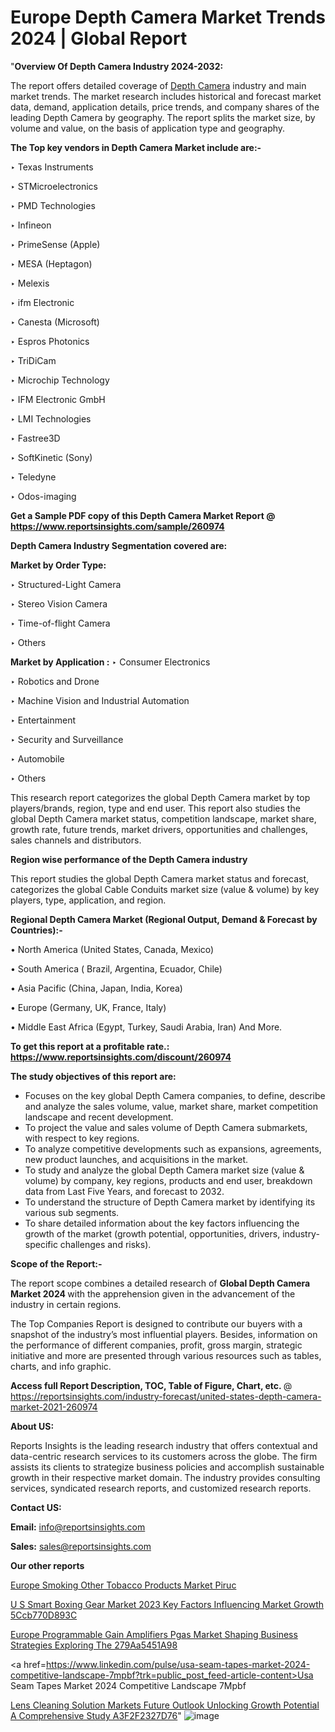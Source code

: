 # Europe Depth Camera Market Trends 2024 | Global Report

"<strong>Overview Of Depth Camera Industry 2024-2032:</strong>

The report offers detailed coverage of <a href=https://www.reportsinsights.com/sample/260974>Depth Camera</a> industry and main market trends. The market research includes historical and forecast market data, demand, application details, price trends, and company shares of the leading Depth Camera by geography. The report splits the market size, by volume and value, on the basis of application type and geography.

<strong>The Top key vendors in Depth Camera Market include are:- </strong>

‣ Texas Instruments

‣ STMicroelectronics

‣ PMD Technologies

‣ Infineon

‣ PrimeSense (Apple)

‣ MESA (Heptagon)

‣ Melexis

‣ ifm Electronic

‣ Canesta (Microsoft)

‣ Espros Photonics

‣ TriDiCam

‣ Microchip Technology

‣ IFM Electronic GmbH

‣ LMI Technologies

‣ Fastree3D

‣ SoftKinetic (Sony)

‣ Teledyne

‣ Odos-imaging

<strong>Get a Sample PDF copy of this Depth Camera Market Report </strong><strong>@ <a href=https://www.reportsinsights.com/sample/260974 style=color:#0000ff;>https://www.reportsinsights.com/sample/260974</a> </strong>

<strong>Depth Camera Industry Segmentation covered are:</strong>

<strong>Market by Order Type: </strong>

‣ Structured-Light Camera

‣ Stereo Vision Camera

‣ Time-of-flight Camera

‣ Others

<strong>Market by Application :</strong>
 ‣ Consumer Electronics

‣ Robotics and Drone

‣ Machine Vision and Industrial Automation

‣ Entertainment

‣ Security and Surveillance

‣ Automobile

‣ Others

This research report categorizes the global Depth Camera market by top players/brands, region, type and end user. This report also studies the global Depth Camera market status, competition landscape, market share, growth rate, future trends, market drivers, opportunities and challenges, sales channels and distributors.

<strong>Region wise performance of the Depth Camera industry</strong><strong> </strong>

This report studies the global Depth Camera market status and forecast, categorizes the global Cable Conduits market size (value &amp; volume) by key players, type, application, and region. 

<strong>Regional Depth Camera Market (Regional Output, Demand &amp; Forecast by Countries):-</strong>

• North America (United States, Canada, Mexico)

• South America ( Brazil, Argentina, Ecuador, Chile)

• Asia Pacific (China, Japan, India, Korea)

• Europe (Germany, UK, France, Italy)

• Middle East Africa (Egypt, Turkey, Saudi Arabia, Iran) And More.

<strong>To get this report at a profitable rate.: <a href=https://www.reportsinsights.com/discount/260974 style=color:#0000ff;>https://www.reportsinsights.com/discount/260974</a></strong>

<strong>The study objectives of this report are:</strong>
<ul>
  <li>Focuses on the key global Depth Camera companies, to define, describe and analyze the sales volume, value, market share, market competition landscape and recent development.</li>
  <li>To project the value and sales volume of Depth Camera submarkets, with respect to key regions.</li>
  <li>To analyze competitive developments such as expansions, agreements, new product launches, and acquisitions in the market.</li>
  <li>To study and analyze the global Depth Camera market size (value &amp; volume) by company, key regions, products and end user, breakdown data from Last Five Years, and forecast to 2032.</li>
  <li>To understand the structure of Depth Camera market by identifying its various sub segments.</li>
  <li>To share detailed information about the key factors influencing the growth of the market (growth potential, opportunities, drivers, industry-specific challenges and risks).</li>
</ul>
<strong>Scope of the Report:-</strong><strong> </strong>

The report scope combines a detailed research of <strong>Global Depth Camera Market 2024 </strong>with the apprehension given in the advancement of the industry in certain regions.

The Top Companies Report is designed to contribute our buyers with a snapshot of the industry’s most influential players. Besides, information on the performance of different companies, profit, gross margin, strategic initiative and more are presented through various resources such as tables, charts, and info graphic.

<strong>Access full Report Description, TOC, Table of Figure, Chart, etc. </strong>@   <a href=https://reportsinsights.com/industry-forecast/united-states-depth-camera-market-2021-260974 style=color:#0000ff;>https://reportsinsights.com/industry-forecast/united-states-depth-camera-market-2021-260974</a>

<strong>About US:</strong>

Reports Insights is the leading research industry that offers contextual and data-centric research services to its customers across the globe. The firm assists its clients to strategize business policies and accomplish sustainable growth in their respective market domain. The industry provides consulting services, syndicated research reports, and customized research reports.

<strong>Contact US:</strong>

<p class=""""><b>Email:</b> <a href=mailto:info@reportsinsights.com>info@reportsinsights.com</a></p>
<p class=""""><b>Sales:</b> <a href=mailto:sales@reportsinsights.com>sales@reportsinsights.com</a></p>

<strong>Our other reports</strong>

<a href=https://www.linkedin.com/pulse/europe-smoking-other-tobacco-products-market-piruc/>Europe Smoking Other Tobacco Products Market Piruc</a>

<a href=https://medium.com/@d7298290/u-s-smart-boxing-gear-market-2023-key-factors-influencing-market-growth-5ccb770d893c>U S Smart Boxing Gear Market 2023 Key Factors Influencing Market Growth 5Ccb770D893C</a>

<a href=https://medium.com/@yadavahaan91/europe-programmable-gain-amplifiers-pgas-market-shaping-business-strategies-exploring-the-279aa5451a98>Europe Programmable Gain Amplifiers Pgas Market Shaping Business Strategies Exploring The 279Aa5451A98</a>

<a href=https://www.linkedin.com/pulse/usa-seam-tapes-market-2024-competitive-landscape-7mpbf?trk=public_post_feed-article-content>Usa Seam Tapes Market 2024 Competitive Landscape 7Mpbf</a>

<a href=https://medium.com/@amanmandal1286/lens-cleaning-solution-markets-future-outlook-unlocking-growth-potential-a-comprehensive-study-a3f2f2327d76>Lens Cleaning Solution Markets Future Outlook Unlocking Growth Potential A Comprehensive Study A3F2F2327D76</a>"
![image](https://github.com/Reportsinsights123/RIgrowth/assets/158415881/4f66a20d-23a6-4e4d-b435-c74906488365)
